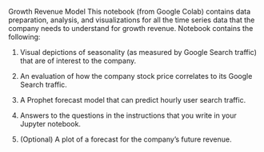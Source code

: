 Growth Revenue Model
This notebook (from Google Colab) contains data preparation, analysis, and visualizations for all the time series data that the company needs to understand for growth revenue. Notebook contains the following:

1. Visual depictions of seasonality (as measured by Google Search traffic) that are of interest to the company.

2. An evaluation of how the company stock price correlates to its Google Search traffic.

3. A Prophet forecast model that can predict hourly user search traffic.

4. Answers to the questions in the instructions that you write in your Jupyter notebook.

5. (Optional) A plot of a forecast for the company’s future revenue.
